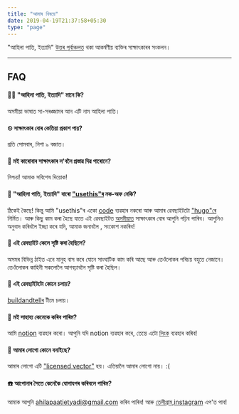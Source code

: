 ```yaml
---
title: "আমাৰ বিষয়ে"
date: 2019-04-19T21:37:58+05:30
type: "page"
---
```


"আহিলা পাতি, ইত্যাদি" [উত্তৰ পূৰ্বাঞ্চলত](https://en.wikipedia.org/wiki/Northeast_India) থকা আকৰ্ষণীয় ব্যক্তিৰ সাক্ষাৎকাৰৰ সংকলন।


---

## FAQ

#### 👨‍🏭 "আহিলা পাতি, ইত্যাদি" মানে কি?
অসমীয়া ভাষাত সা-সৰঙ্জামৰ আন এটি নাম আহিলা পাতি।

#### ⏲ সাক্ষাৎকাৰ বোৰ কেতিয়া প্ৰকাশ পায়?
প্ৰতি সোমবাৰ, নিশা ৯ বজাত।

#### 💇 মই কাৰোবাৰ সাক্ষাৎকাৰ ল'বলৈ প্ৰস্তাৱ দিৱ পাৰোনে?
নিশ্চয়! আমাক সবিশেষ দিয়োক!

#### 👮 "আহিলা পাতি, ইত্যাদি"‌‌ বাৰো ["usethis"ৰ](https://usesthis.com/) নক-অফ নেকি?
ঠিকেই কৈছে! কিন্তু আমি "usethis"ৰ একো [code](https://github.com/waferbaby/usesthis) ব্যৱহাৰ নকৰো আৰু আমাৰ ৱেবছাইটটো ["hugo"ৰে](https://github.com/buildandtell/ahilapaati) নিৰ্মিত। আৰু কিছু কাম কৰা হৈছে যাতে এই ৱেবছাইটত [অসমীয়াত](/) সাক্ষাৎকাৰ বোৰ আপুনি পঢ়িব পাৰিব। 
আপুনিও অনুবাদ কৰিবলৈ ইচ্ছা কৰে যদি, আমাক জনাবলৈ , সংকোশ নকৰিব!

#### 📝 এই ৱেবছাইট‌‌ কেলে সৃষ্টি কৰা হৈছিলে? 
অসমৰ বিভিন্ন ঠাইত‌‌ এনে মানুহ বাস কৰে ‌যোনে সাংঘাটিক কাম কৰি আছে আৰু তেওঁলোকৰ পৰিচয় বহুতে নেজানে। তেওঁলোকৰ ‌কাহিনী সকলোলৈ আগবঢ়াবলৈ সৃষ্টি কৰা হৈছিল।

#### 🏃 এই ৱেবছাইটটো কোনে চলায়?
[buildandtellৰ](https://github.com/buildandtell) টীমে চলায়।

#### 💸 মই সাহায্য কেনেকে কৰিব পাৰিম?
আমি [notion](https://www.notion.so/?r=d8c207de26714fea8c17301381ecbce) ব্যৱহাৰ কৰো। আপুনি যদি notion ব্যৱহাৰ কৰে, তেন্তে এটো [লিংক](https://www.notion.so/?r=d8c207de26714fea8c17301381ecbced) ব্যৱহাৰ কৰিব!

#### 🎨 আমাৰ লোগো কোনে বনাইছে?
আমাৰ লোগো এটি ["licensed vector"](https://pixabay.com/vectors/feather-inkwell-obsolete-1300305/) হয়। এতিয়ালৈ আমাৰ লোগো ‌নায়। :(

#### ☎️ আপোনাৰ সৈতে কেনেকৈ যোগাযগৰ কৰিবলে পাৰিম?
আমাক আপুনি ahilapaatietyadi@gmail.com কৰিব পাৰিব! আৰু [তেলীগ্ৰাম](https://t.me/ahilapaati),[instagram](https://www.instagram.com/ahilapaatietyadi/) এপ'ত পাব!


